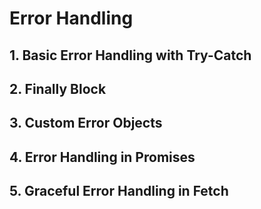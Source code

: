 # Error Handling

## 1. Basic Error Handling with Try-Catch

## 2. Finally Block

## 3. Custom Error Objects

## 4. Error Handling in Promises

## 5. Graceful Error Handling in Fetch

